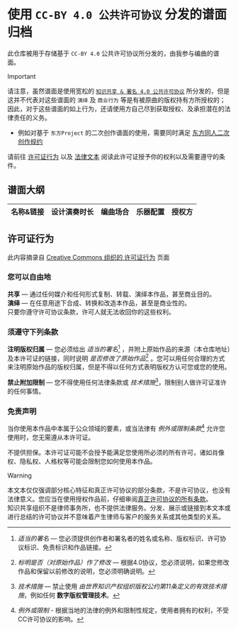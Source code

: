 # 使用 `CC-BY 4.0 公共许可协议` 分发的谱面归档

此仓库被用于存储基于 `CC-BY 4.0` 公共许可协议所分发的，由我参与编曲的谱面。  

> [!IMPORTANT] 
> 请注意，虽然谱面是使用宽松的 [`知识共享 & 署名 4.0 公共许可协议`](https://creativecommons.org/licenses/by/4.0/deed.zh-hans) 所分发的，但是这并不代表对这些谱面的 `演绎` 及 `商业行为` 等是有被原曲的版权持有方所授权的；因此，对于这些谱面的如上行为，还请使用方自己尽到获取授权、及承担潜在的法律责任的义务。  
> * 例如对基于 `东方Project` 的二次创作谱面的使用，需要同时满足 [东方同人二次创作规约](https://www.bilibili.com/opus/400555526272745308)

请前往 [许可证行为](#许可证行为) 以及 [法律文本](https://creativecommons.org/licenses/by/4.0/legalcode.zh-hans) 阅读此许可证授予你的权利以及需要遵守的条件。

## 谱面大纲

|名称&链接|设计演奏时长|编曲场合|乐器配置|授权方|
|-|-|-|-|-|


## 许可证行为

此内容摘录自 [Creative Commons 组织的 许可证行为](https://creativecommons.org/licenses/by/4.0/deed.zh-hans) 页面

### 您可以自由地

**共享** — 通过任何媒介和任何形式复制、转载、演绎本作品，甚至商业目的。  
**演绎** — 在任意用途下合成、转换和改造本作品，甚至是商业性的。  
只要你遵守许可协议条款，许可人就无法收回你的这些权利。  

### 须遵守下列条款

**注明版权归属** — 您必须给出 *适当的署名*[^1] ，并附上原始作品的来源（本仓库地址）及本许可证的链接，同时说明 *是否修改了原始作品*[^2] 。您可以用任何合理的方式来注明原始作品的版权归属，但是不得以任何方式表明版权方认可您或您的使用。

**禁止附加限制** — 您不得使用任何法律条款或 *技术措施*[^3]，限制别人做许可证准许的任何事情。

### 免责声明

当你使用本作品中本属于公众领域的要素，或当法律有 *例外或限制条款*[^4] 允许您使用时，您无需遵从本许可证。

不提供担保。本许可证可能不会授予能满足您使用所必须的所有许可，诸如肖像权、隐私权、人格权等可能会限制您如何使用本作品。

> [!WARNING]  
> 本文本仅仅强调部分核心特征和真正许可协议的部分条款，不是许可协议，也没有法律意义。您应当在使用授权作品前，仔细审阅[真正许可协议的所有条款](https://creativecommons.org/licenses/by/4.0/legalcode.zh-hans)。  
> 知识共享组织不是律师事务所，也不提供法律服务。分发、展示或链接到本文本或进行总结的许可协议并不意味着产生律师与客户的服务关系或其他类型的关系。

[^1]: *适当的署名* — 您必须提供创作者和署名者的姓名或名称、版权标识、许可协议标识、免责标识和作品链接。 
[^2]: *标明是否（对原始作品）作了修改* — 根据4.0协议，您必须说明，如果您修改作品和保留以前修改的说明，您必须明确说明。
[^3]: *技术措施* — 禁止使用 *由世界知识产权组织版权公约第11条定义的有效技术措施*，例如任何 **数字版权管理技术**。
[^4]: *例外或限制* - 根据当地的法律的例外和限制性规定，使用者拥有的权利，不受CC许可协议的影响。
